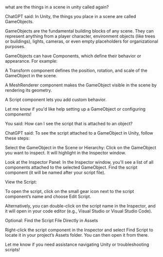 what are the things in a scene in unity called again?


ChatGPT said:
In Unity, the things you place in a scene are called GameObjects.

GameObjects are the fundamental building blocks of any scene. They can represent anything from a player character, environment objects (like trees or buildings), lights, cameras, or even empty placeholders for organizational purposes.

GameObjects can have Components, which define their behavior or appearance. For example:

A Transform component defines the position, rotation, and scale of the GameObject in the scene.

A MeshRenderer component makes the GameObject visible in the scene by rendering its geometry.

A Script component lets you add custom behavior.

Let me know if you'd like help setting up a GameObject or configuring components!







You said:
How can I see the script that is attached to an object?


ChatGPT said:
To see the script attached to a GameObject in Unity, follow these steps:

Select the GameObject in the Scene or Hierarchy:
Click on the GameObject you want to inspect. It will highlight in the Inspector window.

Look at the Inspector Panel:
In the Inspector window, you'll see a list of all components attached to the selected GameObject. Find the script component (it will be named after your script file).

View the Script:

To open the script, click on the small gear icon next to the script component’s name and choose Edit Script.

Alternatively, you can double-click on the script name in the Inspector, and it will open in your code editor (e.g., Visual Studio or Visual Studio Code).

Optional: Find the Script File Directly in Assets

Right-click the script component in the Inspector and select Find Script to locate it in your project’s Assets folder. You can then open it from there.

Let me know if you need assistance navigating Unity or troubleshooting scripts!